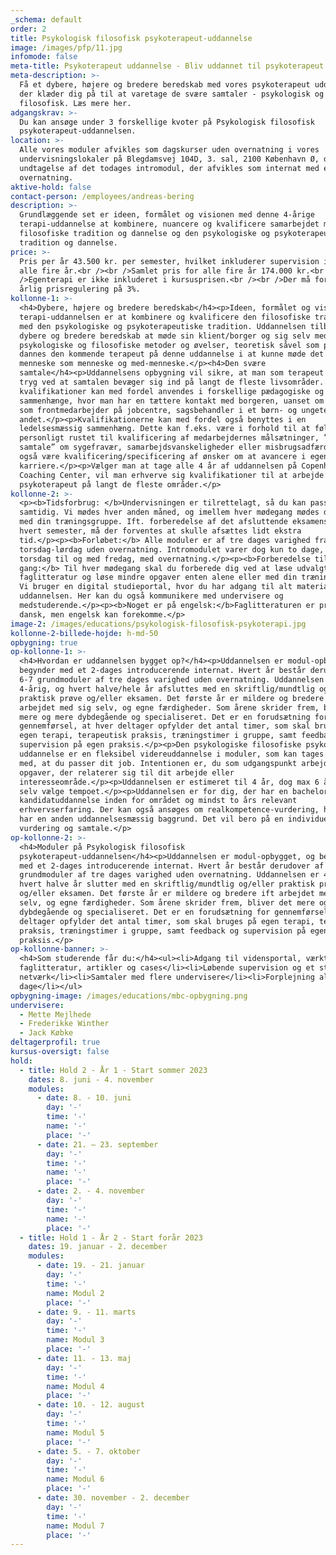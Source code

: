 ```yaml
---
_schema: default
order: 2
title: Psykologisk filosofisk psykoterapeut-uddannelse
image: /images/pfp/11.jpg
infomode: false
meta-title: Psykoterapeut uddannelse - Bliv uddannet til psykoterapeut hos CCC
meta-description: >-
  Få et dybere, højere og bredere beredskab med vores psykoterapeut uddannelse,
  der klæder dig på til at varetage de svære samtaler - psykologisk og
  filosofisk. Læs mere her.
adgangskrav: >-
  Du kan ansøge under 3 forskellige kvoter på Psykologisk filosofisk
  psykoterapeut-uddannelsen.
location: >-
  Alle vores moduler afvikles som dagskurser uden overnatning i vores
  undervisningslokaler på Blegdamsvej 104D, 3. sal, 2100 København Ø, dog med
  undtagelse af det todages intromodul, der afvikles som internat med én
  overnatning.
aktive-hold: false
contact-person: /employees/andreas-bering
description: >-
  Grundlæggende set er ideen, formålet og visionen med denne 4-årige
  terapi-uddannelse at kombinere, nuancere og kvalificere samarbejdet mellem den
  filosofiske tradition og dannelse og den psykologiske og psykoterapeutiske
  tradition og dannelse.
price: >-
  Pris per år 43.500 kr. per semester, hvilket inkluderer supervision i løbet af
  alle fire år.<br /><br />Samlet pris for alle fire år 174.000 kr.<br /><br
  />Egenterapi er ikke inkluderet i kursusprisen.<br /><br />Der må forventes en
  årlig prisregulering på 3%.
kollonne-1: >-
  <h4>Dybere, højere og bredere beredskab</h4><p>Ideen, formålet og visionen med
  terapi-uddannelsen er at kombinere og kvalificere den filosofiske tradition
  med den psykologiske og psykoterapeutiske tradition. Uddannelsen tilbyder et
  dybere og bredere beredskab at møde sin klient/borger og sig selv med. Gennem
  psykologiske og filosofiske metoder og øvelser, teoretisk såvel som praktisk,
  dannes den kommende terapeut på denne uddannelse i at kunne møde det andet
  menneske som menneske og med-menneske.</p><h4>Den svære
  samtale</h4><p>Uddannelsens opbygning vil sikre, at man som terapeut vil være
  tryg ved at samtalen bevæger sig ind på langt de fleste livsområder. Disse
  kvalifikationer kan med fordel anvendes i forskellige pædagogiske og sociale
  sammenhænge, hvor man har en tættere kontakt med borgeren, uanset om det er
  som frontmedarbejder på jobcentre, sagsbehandler i et børn- og ungeteam eller
  andet.</p><p>Kvalifikationerne kan med fordel også benyttes i en
  ledelsesmæssig sammenhæng. Dette kan f.eks. være i forhold til at føle sig
  personligt rustet til kvalificering af medarbejdernes målsætninger, ”den svære
  samtale” om sygefravær, samarbejdsvanskeligheder eller misbrugsadfærd. Det kan
  også være kvalificering/specificering af ønsker om at avancere i egen
  karriere.</p><p>Vælger man at tage alle 4 år af uddannelsen på Copenhagen
  Coaching Center, vil man erhverve sig kvalifikationer til at arbejde som
  psykoterapeut på langt de fleste områder.</p>
kollonne-2: >-
  <p><b>Tidsforbrug: </b>Undervisningen er tilrettelagt, så du kan passe dit job
  samtidig. Vi mødes hver anden måned, og imellem hver mødegang mødes du også
  med din træningsgruppe. Ift. forberedelse af det afsluttende eksamensmodul på
  hvert semester, må der forventes at skulle afsættes lidt ekstra
  tid.</p><p><b>Forløbet:</b> Alle moduler er af tre dages varighed fra
  torsdag-lørdag uden overnatning. Intromodulet varer dog kun to dage, fra
  torsdag til og med fredag, med overnatning.</p><p><b>Forberedelse til hver
  gang:</b> Til hver mødegang skal du forberede dig ved at læse udvalgt
  faglitteratur og løse mindre opgaver enten alene eller med din træningsgruppe.
  Vi bruger en digital studieportal, hvor du har adgang til alt materiale fra
  uddannelsen. Her kan du også kommunikere med undervisere og
  medstuderende.</p><p><b>Noget er på engelsk:</b>Faglitteraturen er primært på
  dansk, men engelsk kan forekomme.</p>
image-2: /images/educations/psykologisk-filosofisk-psykoterapi.jpg
kollonne-2-billede-hojde: h-md-50
opbygning: true
op-kollonne-1: >-
  <h4>Hvordan er uddannelsen bygget op?</h4><p>Uddannelsen er modul-opbygget, og
  begynder med et 2-dages introducerende internat. Hvert år består derudover af
  6-7 grundmoduler af tre dages varighed uden overnatning. Uddannelsen er
  4-årig, og hvert halve/hele år afsluttes med en skriftlig/mundtlig og/eller
  praktisk prøve og/eller eksamen. Det første år er mildere og bredere ift
  arbejdet med sig selv, og egne færdigheder. Som årene skrider frem, bliver det
  mere og mere dybdegående og specialiseret. Det er en forudsætning for
  gennemførsel, at hver deltager opfylder det antal timer, som skal bruges på
  egen terapi, terapeutisk praksis, træningstimer i gruppe, samt feedback og
  supervision på egen praksis.</p><p>Den psykologiske filosofiske psykoterapeut
  uddannelse er en fleksibel videreuddannelse i moduler, som kan tages samtidig
  med, at du passer dit job. Intentionen er, du som udgangspunkt arbejder med
  opgaver, der relaterer sig til dit arbejde eller
  interesseområde.</p><p>Uddannelsen er estimeret til 4 år, dog max 6 år. Du kan
  selv vælge tempoet.</p><p>Uddannelsen er for dig, der har en bachelor- eller
  kandidatuddannelse inden for området og mindst to års relevant
  erhvervserfaring. Der kan også ansøges om realkompetence-vurdering, hvis du
  har en anden uddannelsesmæssig baggrund. Det vil bero på en individuel
  vurdering og samtale.</p>
op-kollonne-2: >-
  <h4>Moduler på Psykologisk filosofisk
  psykoterapeut-uddannelsen</h4><p>Uddannelsen er modul-opbygget, og begynder
  med et 2-dages introducerende internat. Hvert år består derudover af 6/7
  grundmoduler af tre dages varighed uden overnatning. Uddannelsen er 4-årig, og
  hvert halve år slutter med en skriftlig/mundtlig og/eller praktisk prøve
  og/eller eksamen. Det første år er mildere og bredere ift arbejdet med sig
  selv, og egne færdigheder. Som årene skrider frem, bliver det mere og mere
  dybdegående og specialiseret. Det er en forudsætning for gennemførsel, at hver
  deltager opfylder det antal timer, som skal bruges på egen terapi, terapeutisk
  praksis, træningstimer i gruppe, samt feedback og supervision på egen
  praksis.</p>
op-kollonne-banner: >-
  <h4>Som studerende får du:</h4><ul><li>Adgang til vidensportal, værktøjer,
  faglitteratur, artikler og cases</li><li>Løbende supervision og et stærkt
  netværk</li><li>Samtaler med flere undervisere</li><li>Forplejning alle
  dage</li></ul>
opbygning-image: /images/educations/mbc-opbygning.png
undervisere:
  - Mette Mejlhede
  - Frederikke Winther
  - Jack Købke
deltagerprofil: true
kursus-oversigt: false
hold:
  - title: Hold 2 - År 1 - Start sommer 2023
    dates: 8. juni - 4. november
    modules:
      - date: 8. - 10. juni
        day: '-'
        time: '-'
        name: '-'
        place: '-'
      - date: 21. – 23. september
        day: '-'
        time: '-'
        name: '-'
        place: '-'
      - date: 2. - 4. november
        day: '-'
        time: '-'
        name: '-'
        place: '-'
  - title: Hold 1 - År 2 - Start forår 2023
    dates: 19. januar - 2. december
    modules:
      - date: 19. - 21. januar
        day: '-'
        time: '-'
        name: Modul 2
        place: '-'
      - date: 9. - 11. marts
        day: '-'
        time: '-'
        name: Modul 3
        place: '-'
      - date: 11. - 13. maj
        day: '-'
        time: '-'
        name: Modul 4
        place: '-'
      - date: 10. - 12. august
        day: '-'
        time: '-'
        name: Modul 5
        place: '-'
      - date: 5. - 7. oktober
        day: '-'
        time: '-'
        name: Modul 6
        place: '-'
      - date: 30. november - 2. december
        day: '-'
        time: '-'
        name: Modul 7
        place: '-'
---
```


